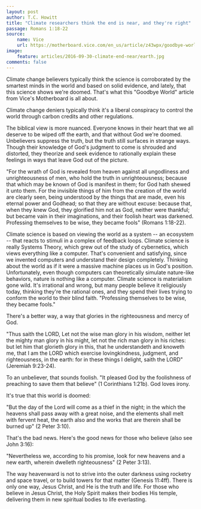 ```yaml
---
layout: post
author: T.C. Howitt
title: "Climate researchers think the end is near, and they're right"
passage: Romans 1:18-22
source:
    name: Vice
    url: https://motherboard.vice.com/en_us/article/z43wpx/goodbye-world-weve-passed-the-carbon-tipping-point-for-good
image:
    feature: articles/2016-09-30-climate-end-near/earth.jpg
comments: false
---
```


Climate change believers typically think the science is corroborated by the smartest minds in the world and based on solid evidence, and lately, that this science shows we're doomed. That's what this "Goodbye World" article from Vice's Motherboard is all about.

Climate change deniers typically think it's a liberal conspiracy to control the world through carbon credits and other regulations.

The biblical view is more nuanced. Everyone knows in their heart that we all deserve to be wiped off the earth, and that without God we're doomed. Unbelievers suppress the truth, but the truth still surfaces in strange ways. Though their knowledge of God's judgment to come is shrouded and distorted, they theorize and seek evidence to rationally explain these feelings in ways that leave God out of the picture.

"For the wrath of God is revealed from heaven against all ungodliness and unrighteousness of men, who hold the truth in unrighteousness; because that which may be known of God is manifest in them; for God hath shewed it unto them. For the invisible things of him from the creation of the world are clearly seen, being understood by the things that are made, even his eternal power and Godhead; so that they are without excuse: because that, when they knew God, they glorified him not as God, neither were thankful; but became vain in their imaginations, and their foolish heart was darkened. Professing themselves to be wise, they became fools" (Romans 1:18-22).

Climate science is based on viewing the world as a system -- an ecosystem -- that reacts to stimuli in a complex of feedback loops. Climate science is really Systems Theory, which grew out of the study of cybernetics, which views everything like a computer. That's convenient and satisfying, since we invented computers and understand their design completely. Thinking about the world as if it were a massive machine places us in God's position. Unfortunately, even though computers can theoretically simulate nature-like behaviors, nature is nothing like a computer. Climate science is materialism gone wild. It's irrational and wrong, but many people believe it religiously today, thinking they're the rational ones, and they spend their lives trying to conform the world to their blind faith. "Professing themselves to be wise, they became fools."

There's a better way, a way that glories in the righteousness and mercy of God.

"Thus saith the LORD, Let not the wise man glory in his wisdom, neither let the mighty man glory in his might, let not the rich man glory in his riches: but let him that glorieth glory in this, that he understandeth and knoweth me, that I am the LORD which exercise lovingkindness, judgment, and righteousness, in the earth: for in these things I delight, saith the LORD" (Jeremiah 9:23-24).

To an unbeliever, that sounds foolish. "It pleased God by the foolishness of preaching to save them that believe" (1 Corinthians 1:21b). God loves irony.

It's true that this world is doomed:

"But the day of the Lord will come as a thief in the night; in the which the heavens shall pass away with a great noise, and the elements shall melt with fervent heat, the earth also and the works that are therein shall be burned up" (2 Peter 3:10).

That's the bad news. Here's the good news for those who believe (also see John 3:16):

"Nevertheless we, according to his promise, look for new heavens and a new earth, wherein dwelleth righteousness" (2 Peter 3:13).

The way heavenward is not to strive into the outer darkness using rocketry and space travel, or to build towers for that matter (Genesis 11:4ff). There is only one way, Jesus Christ, and He is the truth and life. For those who believe in Jesus Christ, the Holy Spirit makes their bodies His temple, delivering them in new spiritual bodies to life everlasting.
